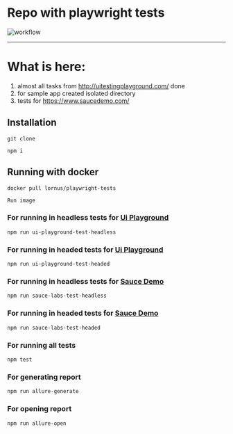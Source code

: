 # Repo with playwright tests 

 ![workflow](https://img.shields.io/github/workflow/status/Lornus/playwright-tests/ci?label=tests&style=flat-square)

---


# What is here: 
1. almost all tasks from http://uitestingplayground.com/ done
2. for sample app created isolated directory 
3. tests for https://www.saucedemo.com/

## Installation
```
git clone 
```
```
npm i 
```

## Running with docker 
```
docker pull lornus/playwright-tests
```
```
Run image
```

### For running in headless tests for [Ui Playground](http://uitestingplayground.com/)
```
npm run ui-playground-test-headless 
```  
### For running in headed tests for [Ui Playground](http://uitestingplayground.com/)
```
npm run ui-playground-test-headed
```
### For running in headless tests for [Sauce Demo](https://www.saucedemo.com/)
```
npm run sauce-labs-test-headless
```
### For running in headed tests for [Sauce Demo](https://www.saucedemo.com/)
```
npm run sauce-labs-test-headed
```
### For running all tests
```
npm test
```
### For generating report
```
npm run allure-generate
```
### For opening report
```
npm run allure-open
```

